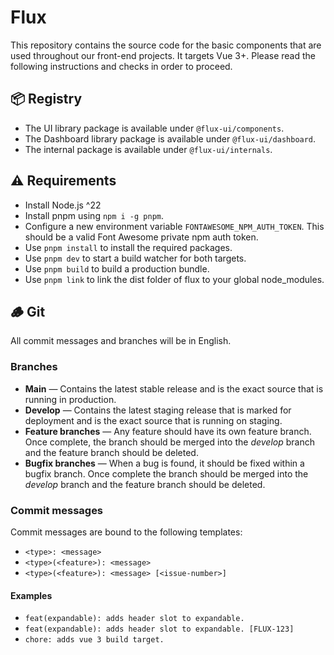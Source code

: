 # Flux

This repository contains the source code for the basic components that are used throughout our front-end projects. It
targets Vue 3+. Please read the following instructions and checks in order to proceed.

## 📦 Registry

- The UI library package is available under `@flux-ui/components`.
- The Dashboard library package is available under `@flux-ui/dashboard`.
- The internal package is available under `@flux-ui/internals`.

## ⚠️ Requirements

- Install Node.js ^22
- Install pnpm using `npm i -g pnpm`.
- Configure a new environment variable `FONTAWESOME_NPM_AUTH_TOKEN`. This should be a valid Font Awesome private npm auth token.
- Use `pnpm install` to install the required packages.
- Use `pnpm dev` to start a build watcher for both targets.
- Use `pnpm build` to build a production bundle.
- Use `pnpm link` to link the dist folder of flux to your global node_modules.

## 🪵 Git

All commit messages and branches will be in English.

### Branches

- **Main** — Contains the latest stable release and is the exact source that is running in production.
- **Develop** — Contains the latest staging release that is marked for deployment and is the exact source that is running on staging.
- **Feature branches** — Any feature should have its own feature branch. Once complete, the branch should be merged into the _develop_ branch and the feature branch should be deleted.
- **Bugfix branches** — When a bug is found, it should be fixed within a bugfix branch. Once complete the branch should be merged into the _develop_ branch and the feature branch should be deleted.

### Commit messages

Commit messages are bound to the following templates:

- `<type>: <message> `
- `<type>(<feature>): <message>`
- `<type>(<feature>): <message> [<issue-number>]`

#### Examples

- `feat(expandable): adds header slot to expandable.`
- `feat(expandable): adds header slot to expandable. [FLUX-123]`
- `chore: adds vue 3 build target.`
